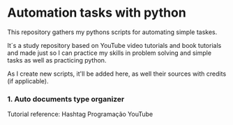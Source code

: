 # Automation tasks with python

This repository gathers my pythons scripts for automating simple taskes.

It´s a study repository based on YouTube video tutorials and book tutorials and made just so I can practice my skills in problem solving and simple tasks as well as practicing python.

As I create new scripts, it'll be added here, as well their sources with credits (if applicable).

### 1. Auto documents type organizer
Tutorial reference: Hashtag Programação YouTube
